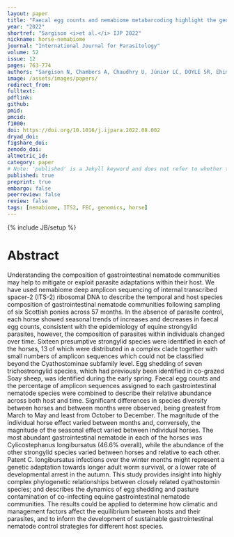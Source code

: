 ```yaml
---
layout: paper
title: "Faecal egg counts and nemabiome metabarcoding highlight the genomic complexity of equine cyathostomin communities and provide insight into their dynamics in a Scottish native pony herd"
year: "2022"
shortref: "Sargison <i>et al.</i> IJP 2022"
nickname: horse-nemabiome
journal: "International Journal for Parasitology"
volume: 52
issue: 12
pages: 763-774
authors: "Sargison N, Chambers A, Chaudhry U, Júnior LC, DOYLE SR, Ehimiyein A, Evans M, Jennings A, Kelly R, Sargison F, Sinclair M, Zahid O"
image: /assets/images/papers/
redirect_from:
fulltext:
pdflink:
github:
pmid:
pmcid:
f1000:
doi: https://doi.org/10.1016/j.ijpara.2022.08.002
dryad_doi:
figshare_doi:
zenodo_doi:
altmetric_id:
category: paper
# Note: 'published' is a Jekyll keyword and does not refer to whether the paper is published, but rather to whether this Markdown should be part of the rendered site.
published: true
preprint: true
embargo: false
peerreview: false
review: false
tags: [nemabiome, ITS2, FEC, genomics, horse]
---
```

{% include JB/setup %}

# Abstract

Understanding the composition of gastrointestinal nematode communities may help to mitigate or exploit parasite adaptations within their host. We have used nemabiome deep amplicon sequencing of internal transcribed spacer-2 (ITS-2) ribosomal DNA to describe the temporal and host species composition of gastrointestinal nematode communities following sampling of six Scottish ponies across 57 months. In the absence of parasite control, each horse showed seasonal trends of increases and decreases in faecal egg counts, consistent with the epidemiology of equine strongylid parasites, however, the composition of parasites within individuals changed over time. Sixteen presumptive strongylid species were identified in each of the horses, 13 of which were distributed in a complex clade together with small numbers of amplicon sequences which could not be classified beyond the Cyathostominae subfamily level. Egg shedding of seven trichostrongylid species, which had previously been identified in co-grazed Soay sheep, was identified during the early spring. Faecal egg counts and the percentage of amplicon sequences assigned to each gastrointestinal nematode species were combined to describe their relative abundance across both host and time. Significant differences in species diversity between horses and between months were observed, being greatest from March to May and least from October to December. The magnitude of the individual horse effect varied between months and, conversely, the magnitude of the seasonal effect varied between individual horses. The most abundant gastrointestinal nematode in each of the horses was Cylicostephanus longibursatus (46.6% overall), while the abundance of the other strongylid species varied between horses and relative to each other. Patent C. longibursatus infections over the winter months might represent a genetic adaptation towards longer adult worm survival, or a lower rate of developmental arrest in the autumn. This study provides insight into highly complex phylogenetic relationships between closely related cyathostomin species; and describes the dynamics of egg shedding and pasture contamination of co-infecting equine gastrointestinal nematode communities. The results could be applied to determine how climatic and management factors affect the equilibrium between hosts and their parasites, and to inform the development of sustainable gastrointestinal nematode control strategies for different host species.
